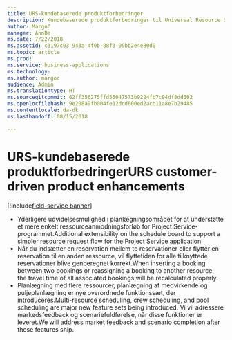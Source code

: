 ```yaml
---
title: URS-kundebaserede produktforbedringer
description: Kundebaserede produktforbedringer til Universal Resource Scheduling
author: MargoC
manager: AnnBe
ms.date: 7/22/2018
ms.assetid: c3197c03-943a-4f0b-88f3-99bb2e4e80d0
ms.topic: article
ms.prod: 
ms.service: business-applications
ms.technology: 
ms.author: margoc
audience: Admin
ms.translationtype: HT
ms.sourcegitcommit: 62ff356275ffd55047573b9224fb7c94df8dd602
ms.openlocfilehash: 9e208a9fb004fe12dcd600ed2acb11a8e7b29485
ms.contentlocale: da-dk
ms.lasthandoff: 08/15/2018

---
```


#  <a name="urs-customer-driven-product-enhancements"></a><span data-ttu-id="9abfa-103">URS-kundebaserede produktforbedringer</span><span class="sxs-lookup"><span data-stu-id="9abfa-103">URS customer-driven product enhancements</span></span>

[!include[field-service banner](../../../includes/field-service.md)]



-   <span data-ttu-id="9abfa-104">Yderligere udvidelsesmulighed i planlægningsområdet for at understøtte et mere enkelt ressourceanmodningsforløb for Project Service-programmet.</span><span class="sxs-lookup"><span data-stu-id="9abfa-104">Additional extensibility on the schedule board to support a simpler resource request flow for the Project Service application.</span></span>
-   <span data-ttu-id="9abfa-105">Når du indsætter en reservation mellem to reservationer eller flytter en reservation til en anden ressource, vil flyttetiden for alle tilknyttede reservationer blive genberegnet korrekt.</span><span class="sxs-lookup"><span data-stu-id="9abfa-105">When inserting a booking between two bookings or reassigning a booking to another resource, the travel time of all associated bookings will be recalculated properly.</span></span>
-   <span data-ttu-id="9abfa-106">Planlægning med flere ressourcer, planlægning af medvirkende og puljeplanlægning er nye overordnede funktionssæt, der introduceres.</span><span class="sxs-lookup"><span data-stu-id="9abfa-106">Multi-resource scheduling, crew scheduling, and pool scheduling are major new feature sets being introduced.</span></span> <span data-ttu-id="9abfa-107">Vi vil adressere markedsfeedback og scenariefuldførelse, når disse funktioner er leveret.</span><span class="sxs-lookup"><span data-stu-id="9abfa-107">We will address market feedback and scenario completion after these features ship.</span></span>

